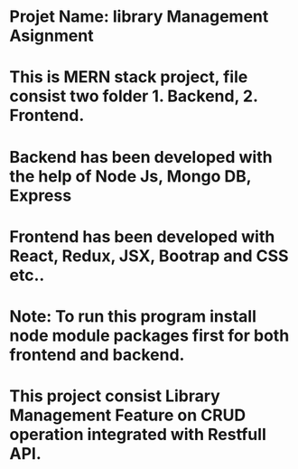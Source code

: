 # Projet Name: library Management Asignment
# This is MERN stack project, file consist two folder 1. Backend, 2. Frontend.
# Backend has been developed with the help of Node Js, Mongo DB, Express
# Frontend has been developed with React, Redux, JSX, Bootrap and CSS etc..
# Note: To run this program install node module packages first for both frontend and backend.
# This project consist Library Management Feature on CRUD operation integrated with Restfull API.
